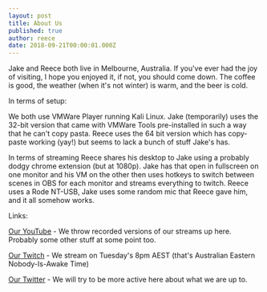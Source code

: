 ```yaml
---
layout: post
title: About Us
published: true
author: reece
date: 2018-09-21T00:00:01.000Z
---
```


Jake and Reece both live in Melbourne, Australia. If you've ever had the joy of visiting, I hope you enjoyed it, if not, you should come down. The coffee is good, the weather (when it's not winter) is warm, and the beer is cold.

In terms of setup:

We both use VMWare Player running Kali Linux. Jake (temporarily) uses the 32-bit version that came with VMWare Tools pre-installed in such a way that he can't copy pasta. Reece uses the 64 bit version which has copy-paste working (yay!) but seems to lack a bunch of stuff Jake's has.

In terms of streaming Reece shares his desktop to Jake using a probably dodgy chrome extension (but at 1080p). Jake has that open in fullscreen on one monitor and his VM on the other then uses hotkeys to switch between scenes in OBS for each monitor and streams everything to twitch. Reece uses a Rode NT-USB, Jake uses some random mic that Reece gave him, and it all somehow works.

Links:

[Our YouTube](https://www.youtube.com/channel/UCBE5zF0VuDwn2-cAMNBJvkA) - We throw recorded versions of our streams up here. Probably some other stuff at some point too.

[Our Twitch](https://www.twitch.tv/thosearetheguys) - We stream on Tuesday's 8pm AEST (that's Australian Eastern Nobody-Is-Awake Time)

[Our Twitter](https://twitter.com/ThoseAreTheGuis) - We will try to be more active here about what we are up to.
